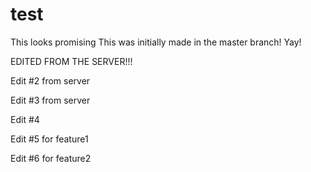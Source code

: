 # test

This looks promising
This was initially made in the master branch! Yay!

EDITED FROM THE SERVER!!!

Edit #2 from server

Edit #3 from server

Edit #4

Edit #5 for feature1

Edit #6 for feature2
